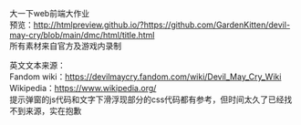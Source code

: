 大一下web前端大作业  
预览：http://htmlpreview.github.io/?https://github.com/GardenKitten/devil-may-cry/blob/main/dmc/html/title.html  
所有素材来自官方及游戏内录制  
  
  英文文本来源：<br>
  Fandom wiki：https://devilmaycry.fandom.com/wiki/Devil_May_Cry_Wiki<br>
  Wikipedia：https://www.wikipedia.org/<br>
  提示弹窗的js代码和文字下滑浮现部分的css代码都有参考，但时间太久了已经找不到来源，实在抱歉
